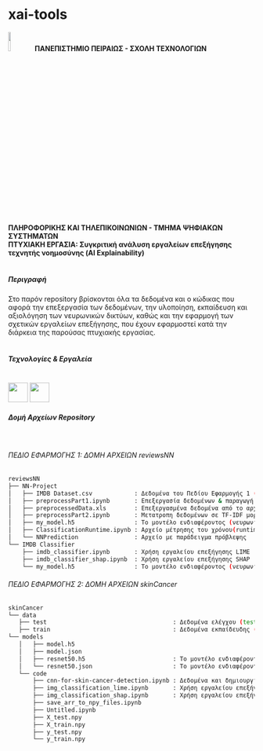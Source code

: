 # xai-tools
<img src="https://user-images.githubusercontent.com/81809017/232757818-2268bbc8-e8d0-49e3-b64b-cf153b23f456.png" width=10% height=10%>
<b>ΠΑΝΕΠΙΣΤΗΜΙΟ ΠΕΙΡΑΙΩΣ - ΣΧΟΛΗ ΤΕΧΝΟΛΟΓΙΩΝ ΠΛΗΡΟΦΟΡΙΚΗΣ ΚΑΙ ΤΗΛΕΠΙΚΟΙΝΩΝΙΩΝ - ΤΜΗΜΑ ΨΗΦΙΑΚΩΝ ΣΥΣΤΗΜΑΤΩΝ</b>
</br>
<b>ΠΤΥΧΙΑΚΗ ΕΡΓΑΣΙΑ: Συγκριτική ανάλυση εργαλείων επεξήγησης τεχνητής νοημοσύνης (AI Explainability)</b>
</br>
</br>
<h5>Περιγραφή</h5>
Στο παρόν repository βρίσκονται όλα τα δεδομένα και ο κώδικας που αφορά την επεξεργασία των δεδομένων, την υλοποίηση, εκπαίδευση και αξιολόγηση των νευρωνικών δικτύων, καθώς και την εφαρμογή των σχετικών εργαλείων επεξήγησης, που έχουν εφαρμοστεί κατά την διάρκεια της παρούσας πτυχιακής εργασίας.
</br>
</br>
<h5>Τεχνολογίες & Εργαλεία</h5>
</br>
<div>
    <img src="https://cdn.jsdelivr.net/gh/devicons/devicon/icons/python/python-original-wordmark.svg" width="40" height="40"/>
    <img src="https://cdn.jsdelivr.net/gh/devicons/devicon/icons/jupyter/jupyter-original-wordmark.svg" width="40" height="40"/>
</div>   
<h5>Δομή Αρχείων Repository</h5>
</br>
<h6>ΠΕΔΙΟ ΕΦΑΡΜΟΓΗΣ 1: ΔΟΜΗ ΑΡΧΕΙΩΝ reviewsNN</h6>

```bash
reviewsNN
├── NN-Project
│   ├── IMDB Dataset.csv            : Δεδομένα του Πεδίου Εφαρμογής 1 (NLP) 
│   ├── preprocessPart1.ipynb       : Επεξεργασία δεδομένων & παραγωγή νέου αρχείου με τα δεδομένα 
│   ├── preprocessedData.xls        : Επεξεργασμένα δεδομένα από το αρχείο preprocessPart1 
│   ├── preprocessPart2.ipynb       : Μετατροπη δεδομένων σε TF-IDF μορφή & δημιουργία/εκπαίδευση μοντέλου 
│   ├── my_model.h5                 : Το μοντέλο ενδιαφέροντος (νευρωνικό δίκτυο) 
│   ├── ClassificationRuntime.ipynb : Αρχείο μέτρησης του χρόνου(runtime) της κατηγοριοποίησης του ΝΔ 
│   └── NNPrediction                : Αρχείο με παράδειγμα πρόβλεψης 
└── IMDB Classifier
    ├── imdb_classifier.ipynb       : Χρήση εργαλείου επεξήγησης LIME 
    ├── imdb_classifier_shap.ipynb  : Χρήση εργαλείου επεξήγησης SHAP 
    └── my_model.h5                 : Το μοντέλο ενδιαφέροντος (νευρωνικό δίκτυο) 
 ```
 
 <h6>ΠΕΔΙΟ ΕΦΑΡΜΟΓΗΣ 2: ΔΟΜΗ ΑΡΧΕΙΩΝ skinCancer</h6>
 
 ```bash
skinCancer
└── data
    ├── test                                    : Δεδομένα ελέγχου (test dataset) https://www.kaggle.com/code/fanconic/cnn-for-skin-cancer-detection/notebook
    ├── train                                   : Δεδομένα εκπαίδευδης (training dataset) https://www.kaggle.com/code/fanconic/cnn-for-skin-cancer-detection/notebook
└── models
    │   ├── model.h5
    │   ├── model.json
    │   ├── resnet50.h5                         : Το μοντέλο ενδιαφέροντος που χρησιμοποιήθηκε στην εργασία
    │   └── resnet50.json                       : Το μοντέλο ενδιαφέροντος που χρησιμοποιήθηκε στην εργασία
    └── code
        ├── cnn-for-skin-cancer-detection.ipynb : Δεδομένα και δημιουργία/εκπαίδευση μοντέλου
        ├── img_classification_lime.ipynb       : Χρήση εργαλείου επεξήγησης LIME
        ├── img_classification_shap.ipynb       : Χρήση εργαλείου επεξήγησης SHAP
        ├── save_arr_to_npy_files.ipynb
        ├── Untitled.ipynb
        ├── X_test.npy
        ├── X_train.npy
        ├── y_test.npy
        └── y_train.npy
```
